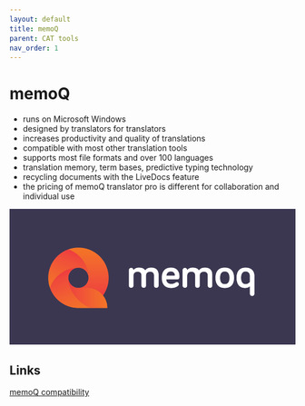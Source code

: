 ```yaml
---
layout: default
title: memoQ
parent: CAT tools
nav_order: 1
---
```


# **memoQ**

- runs on Microsoft Windows
- designed by translators for translators
- increases productivity and quality of translations
- compatible with most other translation tools
- supports most file formats and over 100 languages
- translation memory, term bases, predictive typing technology
- recycling documents with the LiveDocs feature
- the pricing of memoQ translator pro is different for collaboration and individual use

![](../../assets/images/memoq1.png)

## **Links**

[memoQ compatibility](https://www.memoq.com/products/memoq-translator-pro)

